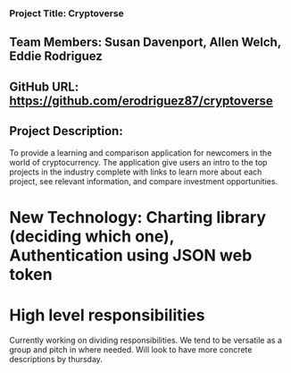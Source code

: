 ### Project Title:  Cryptoverse

## Team Members:  Susan Davenport, Allen Welch, Eddie Rodriguez

## GitHub URL:  https://github.com/erodriguez87/cryptoverse

## Project Description:
To provide a learning and comparison application for newcomers in the world of cryptocurrency. The application give users an intro to the top projects in the industry complete with links to learn more about each project, see relevant information, and compare investment opportunities. 

# New Technology: Charting library (deciding which one), Authentication using JSON web token

# High level responsibilities
 Currently working on dividing responsibilities. We tend to be versatile as a group and pitch in where needed. Will look to have more concrete descriptions by thursday. 